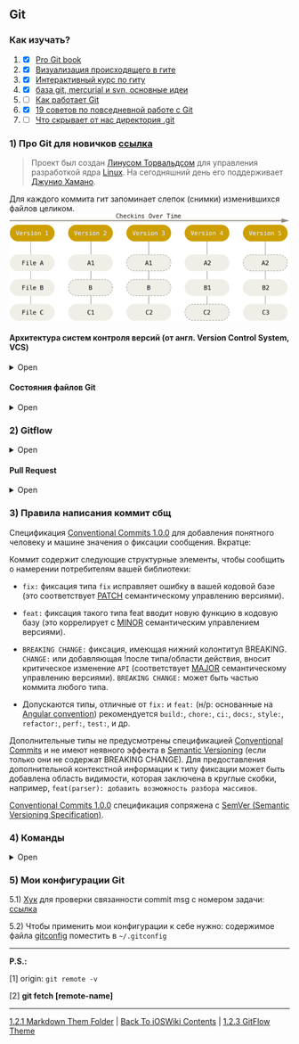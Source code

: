 ## Git

### Как изучать?

1. - [x] [Pro Git book](https://git-scm.com/book/en/v2)
2. - [x] [Визуализация происходящего в гите](http://git-school.github.io/visualizing-git/)
5. - [x] [Интерактивный курс по гиту](https://githowto.com/ru)
6. - [x] [база git, mercurial и svn, основные идеи](https://www.youtube.com/watch?v=ZGmSavvT8yk&ab_channel=%D0%A4%D0%9A%D0%9D%D0%92%D0%A8%D0%AD)
8. - [ ] [Как работает Git](https://habr.com/ru/post/313890/)
9. - [x] [19 советов по повседневной работе с Git](https://habr.com/ru/company/mailru/blog/267595/#10)
10. - [ ] [Что скрывает от нас директория .git](https://habr.com/ru/post/143079/)

### 1) Про Git для новичков [ссылка](https://github.com/ancatmara/python-for-dh/blob/master/Classes/1/git_markdown.md)

> Проект был создан [Линусом Торвальдсом](https://github.com/torvalds) для управления разработкой ядра [Linux](/2%20ComputerScience/2.0%20Linux/). 
На сегодняшний день его поддерживает [Джунио Хамано](https://github.com/gitster?tab=repositories).

Для каждого коммита гит запоминает слепок (снимки) изменившихся файлов целиком.
![DATA](https://github.com/eldaroid/pictures/blob/master/other/git_data.png?raw=true)

#### Архитектура систем контроля версий (от англ. Version Control System, VCS)

<details><summary>Open</summary>
<p>

Инструменты VCS имеют два основных типа удаленной архитектуры:

* централизованный (Centralized VCS);
Примеры таких систем: SVN, CVS.

<img src="https://github.com/eldaroid/pictures/blob/master/other/centralized_VCS.png?raw=true" alt="alt text" width="250" height="250">

* распределенный (Distributed model);
Примеры таких систем: Git, Mercurial. Git имеет распределенную модель архитектуры, то есть не зависит от одного центрального сервера, на котором хранятся файлы. Вместо этого он работает полностью локально, сохраняя данные в папках на жестком диске, которые называются репозиторием. Тем не менее, вы можете хранить копию репозитория онлайн. Это облегчает работу над одним проектом для нескольких людей. Для такой работы используются сайты вроде github и bitbucket.

<img src="https://github.com/eldaroid/pictures/blob/master/other/decentralized_VCS.png?raw=true" alt="alt text" width="250" height="250">

    Родительский коммит - тот, от которого пошли разделения на ветки.
    Имя основной ветки по умолчанию в Git — master или main.

</p>
</details>

#### Состояния файлов Git

<details><summary>Open</summary>
<p>

Файл в Git может находится в одном из трёх состояний:

<img src="https://github.com/eldaroid/pictures/blob/master/other/git_files.png?raw=true" alt="alt text" width="600" height="300">

* untracked (:white_circle:) — не добавлен в индекс для коммита, не вошли в последний спапшот и не подготовлены к коммиту.
* modified (:red_circle:) - объекты поменяли, но еще не зафиксировались.
* staged (:green_circle:) — добавлен в индекс для включения в коммит.
* commited (:white_circle:) — объект уже сохранен на базе.

</p>
</details>

### 2) Gitflow

<details><summary>Open</summary>
<p>

Существуют различные модели ветвления, наиболее популярные: 
* [Git flow:](./1.2.3%20Flow/1.2.3.1%20Gitflow.md)

<img src="https://github.com/eldaroid/pictures/blob/master/other/GitFlow.png?raw=true" alt="alt text" width="500" height="300">

* [Github flow:](./1.2.3%20Flow/1.2.3.2%20Githubflow.md)

<img src="https://github.com/eldaroid/pictures/blob/master/other/GithubFlow.jpeg?raw=true" alt="alt text" width="550" height="300">

* [Gitlab flow:](./1.2.3%20Flow/1.2.3.3%20Gitlabflow.md)

<img src="https://github.com/eldaroid/pictures/blob/master/other/GitlabFlow.jpeg?raw=true" alt="alt text" width="300" height="350">



> [Базовые принципы популярных моделей ветвления](https://www.atlassian.com/git/tutorials/comparing-workflows)
> * Любое значимое изменение должно оформляться как отдельная ветвь
> * Текущая версия главное ветви всегда корректна. В любой момент сборка проекта, проведенная из текущей ветви, должна быть успешной.
> * Версии проекта помечаются тегами. Выделенная и помеченная тегом версия более никогда не изменяется.
> * Любые рабочие, тестовые или демонтрационные версии проекта собираются только из репозитоиия системы. 
   
</p>
</details>

#### Pull Request

<details><summary>Open</summary>
<p>

Общим принципом для всех моделей ветвления является то, что все изменения между ветками переносятся с помощью запросов на слияние.
  
**Запрос на слияние** (Pull-Request - BitBucket, Merge request - Gitlab) – механизм системы контроля версий, позволяющий оформить изменения из ветки в виде предложения к слиянию в основную (или какую-то иную) ветку репозитория.
  
<img src="https://github.com/eldaroid/pictures/blob/master/other/pull_request.png?raw=true" alt="alt text" width="550" height="300">
  
Что даёт:

* Описание предлагаемого изменения видно в интерфейсе системы контроля версий всем заинтересованным участникам

* Возможность провести code review и оставить комментарии ещё до включения изменений в целевую ветку

* Возможность не допустить слияния, пока не будут выполнены все необходимые условия
    
    Например:
        * Минимальное количество подтверждений от участников, проводящих ревью
        * Успешно прошедшая сборка в системе CI
        * Отсутствие критичных замечаний по результатам автоматического статического анализа

</p>
</details>

### 3) Правила написания коммит сбщ

Спецификация [Conventional Commits 1.0.0](https://www.conventionalcommits.org/en/v1.0.0/) для добавления понятного человеку и машине значения о фиксации сообщения. Вкратце:

Коммит содержит следующие структурные элементы, чтобы сообщить о намерении потребителям вашей библиотеки:

* `fix:` фиксация типа `fix` исправляет ошибку в вашей кодовой базе (это соответствует [PATCH](https://www.conventionalcommits.org/en/v1.0.0/) семантическому управлению версиями).

* `feat:` фиксация такого типа feat вводит новую функцию в кодовую базу (это коррелирует с [MINOR](https://www.conventionalcommits.org/en/v1.0.0/) семантическим управлением версиями).

* `BREAKING CHANGE:` фиксация, имеющая нижний колонтитул BREAKING. `CHANGE:` или добавляющая !после типа/области действия, вносит критическое изменение `API` (соответствует [MAJOR](https://www.conventionalcommits.org/en/v1.0.0/) семантическому управлению версиями). `BREAKING CHANGE:` может быть частью коммита любого типа.

* Допускаются типы, отличные от `fix:` и `feat:` (н/р: основанные на [Angular convention](https://github.com/angular/angular/blob/22b96b9/CONTRIBUTING.md#-commit-message-guidelines)) рекомендуется `build:`, `chore:`, `ci:`, `docs:`, `style:`, `refactor:`, `perf:`, `test:`, и др.

Дополнительные типы не предусмотрены спецификацией [Conventional Commits](https://www.conventionalcommits.org/en/v1.0.0/) и не имеют неявного эффекта в [Semantic Versioning](https://semver.org/) (если только они не содержат BREAKING CHANGE). Для предоставления дополнительной контекстной информации к типу фиксации может быть добавлена область видимости, которая заключена в круглые скобки, например, `feat(parser): добавить возможность разбора массивов`.

[Conventional Commits 1.0.0](https://www.conventionalcommits.org/en/v1.0.0/) спецификация сопряжена с [SemVer (Semantic Versioning Specification)](https://github.com/eldaroid/iOSWiki/blob/master/Swift/Glossary.md#semver-semantic-versioning-specification). 

### 4) Команды

<details><summary>Open</summary>
<p>
  
  * `git fetch и git pull`:	
> **git fetch** Получает список изменений в удаленном репозитории, а также сами изменения, без слияния с вашими изменениями;
>
> **git pull** получает изменения из удалённой ветви и сливает их со текущей ветвью (выполняет git fetch и git merge origin/[your branch]),
  
  * `git diff` - просмотр неотслеживаемых изменений
  
  * `git add` - добавляет файлы в отслеживаемые. -A - флаг для добавления всех измененных файлов; git rm --cached (file) - удаляет из отслеживаемых файлов (без флага --cached удаляет файлы, которые уже закоммичены).
  
  * `git show [commit_id]` - показывает изменения этого коммита.
  
  * `git push` - отправляет изменения в удаленный репозиторий. Пушит все, кроме тегом, для тегов использовать флаг --tag.
  
  * [git commit --amend -m ""](https://www.atlassian.com/ru/git/tutorials/rewriting-history) - добавляет изменения к предыдущему коммиту, не создавая новый, при это хеш меняется&
  
>  Опции: 
>   * `git commit --amend --allow-empty -m "New"` - Бывает, что нужно исправить опечатку в комментарии к последнему коммиту, не затрагивая файлов
>   В этом случае удобно воспользоваться флагом allow-empty, чтобы гит не ругался на отсутствие изменений для коммита;
>   * `git commit --amend --no-edit` - Не добавляет новый коммит, оставляет старый, при этом не запускает редактор
>   Если ветка уже запушена, то после этой команды нужно прописать `git push -f` и удалённая ветка будет перезаписана;
  
  * `git merge` - это 1/2 утилит Git, которая специализируется на интеграции изменений из одной ветки в другую. Сливание двух веток в одну

  * [git rebase](https://www.atlassian.com/ru/git/tutorials/rewriting-history/git-rebase) - это 2/2 утилит Git, которая специализируется на интеграции изменений из одной ветки в другую. (Меняет всю историю ваших коммитов вместе с хешами, поэтому если вы работаете вдвоем, то чревато ошибками). Git merge в этом плане безопаснее, когда работает несколько человек над одной веткой)

  
>  Опции: 
>   * pick — оставляет текущий коммит без изменений;
>   * squash — соединяет текущий коммит с верхним в интерактивном виме или с предыдущим в дереве коммитов;
>   * fixup — то же самое, что и squash, но отбрасывает commit message этого коммита;
>   * reword — измение сообщение коммита. Вместо pick пишем r и выходим из вима с сохранением, появляется интерактивное окно, где нам предлагают поменять текст;
>   * drop — удалить коммит. Могут быть проблемы с тем, что мы дальше меняли файл после того как удалили;
>   * reset — жестко меняем HEAD на новый (вся последующая история после того, на что мы сделали reset - не сохраняется);
  
  * `git blame (file)` - показывает кто, когда, какую строчку кода написал/изменил
  
  * `git grep "test"` - ищет в рабочем каталоге слово test (как в коде, так и в названии файлов)

  * `git log` - просмотр истории коммитов. По умолчанию `git log` вывод в таком формате:

<img src="https://github.com/eldaroid/pictures/blob/master/other/gitlog.png?raw=true" alt="alt text" width="320" height="280">

Более удобный формат: `git log --graph --oneline --decorate --stat`

> Опции: 
>   * --stat — выведет статистику для каждого коммита;
>   * --graph — выводит дерево зависимостей для всех коммитов;
>   * --decorate — покажет “головы” (HEAD);
>   * --all — покажет все ветки;
>   * -- oneline - выводит сокращённые данные коммита (в виде одной строки);

  * [git reflog](https://git-scm.com/book/ru/v2/Git-изнутри-Обслуживание-репозитория-и-восстановление-данных#:~:text=git%20reset) - показывает ссылки (reference logs) на все изменения в гите, поскольку во время вашей работы при переключении веток и коммитов изменений Git записывает все изменения HEAD в reflog (и хранит даже удаленные). `git log` в свою очередь хранит только историю существующих коммитов.

> В какой-то момент при работе с Git вы можете нечаянно потерять коммит. Как правило, такое случается, когда вы удаляете ветку, в которой находились некоторые наработки, а потом оказывается, что они всё-таки были нужными; либо вы выполнили `git reset --hard` / `git rebase --onto develop` без указания `HEAD~n`, тем самым отказавшись от коммитов, которые затем понадобились. `git reflog` -  помогает восстановить изменения в таком случае.

  * `git stash` - позволяет сохранить изменения в temporary-архив гита, сделанные в рабочей копии, чтобы вы могли применить их позже. 

> Опции: 
>   * `git stash` сохраняет изменения (индексированные и неиндексированные) в отдельном хранилище;
>   * `git stash save "comment"` сохраняет изменения с комментарием;
>   * `git stash pop` возвращает изменения. По умолчанию команда git stash pop применяет последний набор отложенных изменений: `git stash pop stash@{0}`;
>   * `git stash list` список изменений, помещенных в shash хранилище;
>   * `git stash drop stash@{1}` - удаляет сохраненные измения `stash@{1}`. `git stash clear` удаляет все наборы отложенных изменений;
	
</p>
</details>

### 5) Мои конфигурации Git

5.1) [Хук](./1.2.5%20GitHook/1.2.5.1%20GitHook.md) для проверки связанности commit msg с номером задачи: [ссылка](./1.2.5%20GitHook/1.2.5.2%20commit-msg.md)

5.2) Чтобы применить мои конфигурации к себе нужно: содержимое файла [gitconfig](/1%20Common/1.1%20Configs/1.1.3%20gitconfig.md) поместить в `~/.gitconfig`

---

**P.S.:**

[1] origin: `git remote -v`

[2] **git fetch [remote-name]**

---

[1.2.1 Markdown Them Folder](./1.2.1%20Markdown/) | [Back To iOSWiki Contents](https://github.com/eldaroid/iOSWiki) |  [1.2.3 GitFlow Theme](./1.2.3%20Flow/)
